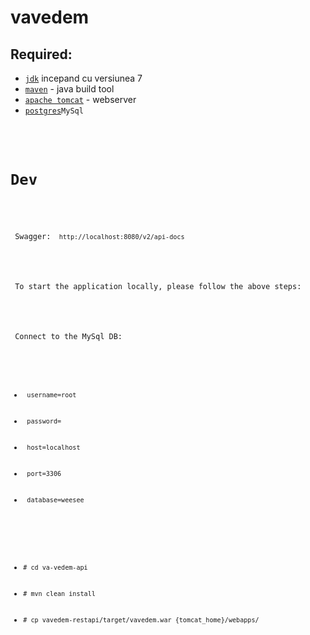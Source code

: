 # vavedem


<h2>Required:</h2>


<ul>
    <li><code><a href="http://www.oracle.com/technetwork/java/javase/downloads/jdk8-downloads-2133151.html">jdk</a></code> incepand cu versiunea 7</li>
    <li><code><a href="https://maven.apache.org/index.html">maven</a></code> - java build tool</li>
    <li><code><a href="https://tomcat.apache.org/download-80.cgi">apache tomcat</a></code> - webserver </li>
    <li><code><a href="https://dev.mysql.com/downloads/">postgres</a>MySql</li>
</ul>


<h1>Dev</h1>

 <p> Swagger: <code> http://localhost:8080/v2/api-docs </code> </p>

 <p> To start the application locally, please follow the above steps: </p>
 
 
 <p> Connect to the MySql DB: </p>
 <ul>
    <li><code> username=root</code></li>
    <li><code> password=<somePass></code></li>
    <li><code> host=localhost</code></li>
    <li><code> port=3306</code></li>
    <li><code> database=weesee</code></li>
</ul>


<ul>
    <li><code># cd va-vedem-api </code></li>
    <li><code># mvn clean install </code></li>
    <li><code># cp vavedem-restapi/target/vavedem.war {tomcat_home}/webapps/ </code></li>
</ul>


 




